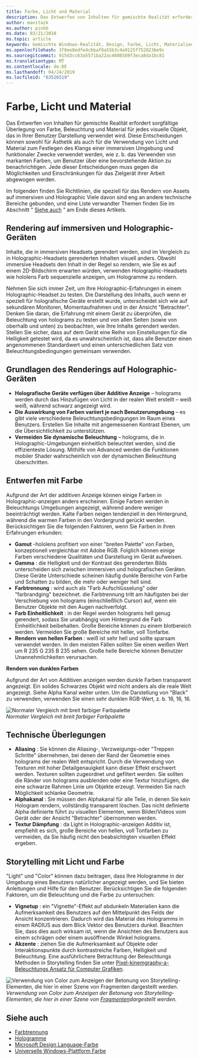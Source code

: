 ```yaml
---
title: Farbe, Licht und Material
description: Das Entwerfen von Inhalten für gemischte Realität erfordert sorgfältige Überlegung von Farbe, Beleuchtung und Material für jedes visuelle Objekt, das in Ihrer Benutzer Darstellung verwendet wird.
author: mavitazk
ms.author: pinkb
ms.date: 03/21/2018
ms.topic: article
keywords: Gemischte Windows-Realität, Design, Farbe, Licht, Materialien
ms.openlocfilehash: 3f8ee8edfe4cbbaf8a55b3c4a9125f752823be9c
ms.sourcegitcommit: 915d3cc63a5571ba22ac4608589f3eca8da1bc81
ms.translationtype: MT
ms.contentlocale: de-DE
ms.lasthandoff: 04/24/2019
ms.locfileid: "63526519"
---
```

# <a name="color-light-and-materials"></a>Farbe, Licht und Material

Das Entwerfen von Inhalten für gemischte Realität erfordert sorgfältige Überlegung von Farbe, Beleuchtung und Material für jedes visuelle Objekt, das in Ihrer Benutzer Darstellung verwendet wird. Diese Entscheidungen können sowohl für Ästhetik als auch für die Verwendung von Licht und Material zum Festlegen des Klangs einer immersiven Umgebung und funktionaler Zwecke verwendet werden, wie z. b. das Verwenden von markanten Farben, um Benutzer über eine bevorstehende Aktion zu benachrichtigen. Jede dieser Entscheidungen muss gegen die Möglichkeiten und Einschränkungen für das Zielgerät ihrer Arbeit abgewogen werden.

Im folgenden finden Sie Richtlinien, die speziell für das Rendern von Assets auf immersiven und Holographic Viele davon sind eng an andere technische Bereiche gebunden, und eine Liste verwandter Themen finden Sie im Abschnitt " [Siehe auch](color,-light-and-materials.md#see-also) " am Ende dieses Artikels.

## <a name="rendering-on-immersive-vs-holographic-devices"></a>Rendering auf immersiven und Holographic-Geräten

Inhalte, die in immersiven Headsets gerendert werden, sind im Vergleich zu in Holographic-Headsets gerenderten Inhalten visuell anders. Obwohl immersive Headsets den Inhalt in der Regel so rendern, wie Sie es auf einem 2D-Bildschirm erwarten würden, verwenden Holographic-Headsets wie hololens Farb sequenzielle anzeigen, um Hologramme zu rendern.

Nehmen Sie sich immer Zeit, um Ihre Holographic-Erfahrungen in einem Holographic-Headset zu testen. Die Darstellung des Inhalts, auch wenn er speziell für holografische Geräte erstellt wurde, unterscheidet sich wie auf sekundären Monitoren, Momentaufnahmen und in der Ansicht "Betrachter". Denken Sie daran, die Erfahrung mit einem Gerät zu überprüfen, die Beleuchtung von holograms zu testen und von allen Seiten (sowie von oberhalb und unten) zu beobachten, wie Ihre Inhalte gerendert werden. Stellen Sie sicher, dass auf dem Gerät eine Reihe von Einstellungen für die Helligkeit getestet wird, da es unwahrscheinlich ist, dass alle Benutzer einen angenommenen Standardwert und einen unterschiedlichen Satz von Beleuchtungsbedingungen gemeinsam verwenden.

## <a name="fundamentals-of-rendering-on-holographic-devices"></a>Grundlagen des Renderings auf Holographic-Geräten
* **Holografische Geräte verfügen über Additive Anzeige** – holograms werden durch das Hinzufügen von Licht in der realen Welt erstellt – weiß weiß, während schwarz angezeigt wird.
* **Die Auswirkung von Farben variiert je nach Benutzerumgebung** – es gibt viele verschiedene Beleuchtungsbedingungen im Raum eines Benutzers. Erstellen Sie Inhalte mit angemessenen Kontrast Ebenen, um die Übersichtlichkeit zu unterstützen.
* **Vermeiden Sie dynamische Beleuchtung** – holograms, die in Holographic-Umgebungen einheitlich beleuchtet werden, sind die effizienteste Lösung. Mithilfe von Advanced werden die Funktionen mobiler Shader wahrscheinlich von der dynamischen Beleuchtung überschritten.

## <a name="designing-with-color"></a>Entwerfen mit Farbe

Aufgrund der Art der additiven Anzeige können einige Farben in Holographic-anzeigen anders erscheinen. Einige Farben werden in Beleuchtungs Umgebungen angezeigt, während andere weniger beeinträchtigt werden. Kalte Farben neigen tendenziell in den Hintergrund, während die warmen Farben in den Vordergrund gerückt werden. Berücksichtigen Sie die folgenden Faktoren, wenn Sie Farben in ihren Erfahrungen erkunden:
* **Gamut** -hololens profitiert von einer "breiten Palette" von Farben, konzeptionell vergleichbar mit Adobe RGB. Folglich können einige Farben verschiedene Qualitäten und Darstellung im Gerät aufweisen.
* **Gamma** : die Helligkeit und der Kontrast des gerenderten Bilds unterscheiden sich zwischen immersiven und holografischen Geräten. Diese Geräte Unterschiede scheinen häufig dunkle Bereiche von Farbe und Schatten zu bilden, die mehr oder weniger hell sind.
* **Farbtrennung** : wird auch als "Farb Aufschlüsselung" oder "farbrandging" bezeichnet. die Farbtrennung tritt am häufigsten bei der Verschiebung von holograms (einschließlich Cursor) auf, wenn ein Benutzer Objekte mit den Augen nachverfolgt.
* **Farb Einheitlichkeit** : in der Regel werden holograms hell genug gerendert, sodass Sie unabhängig vom Hintergrund die Farb Einheitlichkeit beibehalten. Große Bereiche können zu einem blotbereich werden. Vermeiden Sie große Bereiche mit heller, voll Tonfarbe.
* **Rendern von hellen Farben** : weiß ist sehr hell und sollte sparsam verwendet werden. In den meisten Fällen sollten Sie einen weißen Wert um R 235 G 235 B 235 sehen. Große helle Bereiche können Benutzer Unannehmlichkeiten verursachen.

**Rendern von dunklen Farben**

Aufgrund der Art von Additiven anzeigen werden dunkle Farben transparent angezeigt. Ein solides Schwarzes Objekt wird nicht anders als die reale Welt angezeigt. Siehe Alpha Kanal weiter unten. Um die Darstellung von "Black" zu verwenden, verwenden Sie einen sehr dunklen RGB-Wert, z. b. 16, 16, 16.

![Normaler Vergleich mit breit farbiger Farbpalette](images/640px-widegamut.png)<br>
*Normaler Vergleich mit breit farbiger Farbpalette*

## <a name="technical-considerations"></a>Technische Überlegungen
* **Aliasing** : Sie können die Aliasing-, Verzweigungs-oder "Treppen Schritte" übernehmen, bei denen der Rand der Geometrie eines holograms der realen Welt entspricht. Durch die Verwendung von Texturen mit hoher Detailgenauigkeit kann dieser Effekt erschwert werden. Texturen sollten zugeordnet und gefiltert werden. Sie sollten die Ränder von holograms ausblenden oder eine Textur hinzufügen, die eine schwarze Rahmen Linie um Objekte erzeugt. Vermeiden Sie nach Möglichkeit schlanke Geometrie.
* **Alphakanal** : Sie müssen den Alphakanal für alle Teile, in denen Sie kein Hologram rendern, vollständig transparent löschen. Das nicht definierte Alpha definierte führt zu visuellen Elementen, wenn Bilder/Videos vom Gerät oder der Ansicht "Betrachter" übernommen werden.
* **Textur Dämpfung** : da Light in Holographic-anzeigen Additiv ist, empfiehlt es sich, große Bereiche von hellen, voll Tonfarben zu vermeiden, da Sie häufig nicht den beabsichtigten visuellen Effekt ergeben.

## <a name="storytelling-with-light-and-color"></a>Storytelling mit Licht und Farbe

"Light" und "Color" können dazu beitragen, dass Ihre Hologramme in der Umgebung eines Benutzers natürlicher angezeigt werden, und Sie bieten Anleitungen und Hilfe für den Benutzer. Berücksichtigen Sie die folgenden Faktoren, um die Beleuchtung und die Farbe zu untersuchen:
* **Vignetup** : ein "Vignette"-Effekt auf abdunkeln Materialien kann die Aufmerksamkeit des Benutzers auf den Mittelpunkt des Felds der Ansicht konzentrieren. Dadurch wird das Material des Hologramms in einem RADIUS aus dem Blick Vektor des Benutzers dunkel. Beachten Sie, dass dies auch wirksam ist, wenn die Ansichten des Benutzers aus einem schrägen oder einem ausöffnende Winkel holograms.
* **Akzente** : ziehen Sie die Aufmerksamkeit auf Objekte oder Interaktionspunkte durch kontrastreiche Farben, Helligkeit und Beleuchtung. Eine ausführlichere Betrachtung der Beleuchtungs Methoden in Storytelling finden Sie unter [Pixel-kinemgraphy-a-Beleuchtungs Ansatz für Computer Grafiken](http://media.siggraph.org/education/cgsource/Archive/ConfereceCourses/S96/course30.pdf).

![Verwendung von Color zum Anzeigen der Betonung von Storytelling-Elementen, die hier in einer Szene von Fragmenten dargestellt werden.](images/640px-fragments.jpg)<br>
*Verwendung von Color zum Anzeigen der Betonung von Storytelling-Elementen, die hier in einer Szene von [Fragmenten](https://www.microsoft.com/p/fragments/9nblggh5ggm8)dargestellt werden.*

## <a name="see-also"></a>Siehe auch
* [Farbtrennung](hologram-stability.md#color-separation)
* [Hologramme](hologram.md)
* [Microsoft Design Language-Farbe](https://www.microsoft.com/design/color)
* [Universelle Windows-Plattform Farbe](https://docs.microsoft.com/windows/uwp/style/color)
